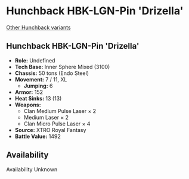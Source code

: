 # Hunchback HBK-LGN-Pin 'Drizella' 

[Other Hunchback variants](../hunchback.md) 

## Hunchback HBK-LGN-Pin 'Drizella' 

- **Role:** Undefined 
- **Tech Base:** Inner Sphere Mixed (3100) 
- **Chassis:** 50 tons (Endo Steel) 
- **Movement:** 7 / 11, XL 
  - **Jumping:** 6 
- **Armor:** 152 
- **Heat Sinks:** 13 (13) 
- **Weapons:** 
  - Clan Medium Pulse Laser × 2 
  - Medium Laser × 2 
  - Clan Micro Pulse Laser × 4 
- **Source:** XTRO Royal Fantasy 
- **Battle Value:** 1492 

## Availability 

Availability Unknown 

